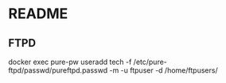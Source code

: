 # README

## FTPD

docker exec
pure-pw useradd tech -f /etc/pure-ftpd/passwd/pureftpd.passwd -m -u ftpuser -d /home/ftpusers/